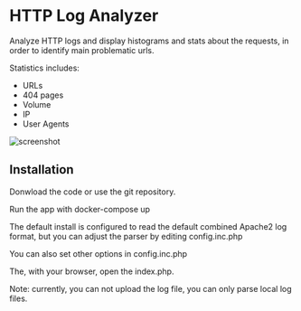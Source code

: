 HTTP Log Analyzer
=================


Analyze HTTP logs and display histograms and stats about the requests, in order to identify main problematic urls.

Statistics includes:
 * URLs
 * 404 pages
 * Volume
 * IP
 * User Agents

![screenshot](doc/screenshot.png "Screenshot")

Installation
------------

Donwload the code or use the git repository.

Run the app with docker-compose up

The default install is configured to read the default combined Apache2 log format, but you can adjust the parser by editing config.inc.php

You can also set other options in config.inc.php

The, with your browser, open the index.php.

Note: currently, you can not upload the log file, you can only parse local log files.
